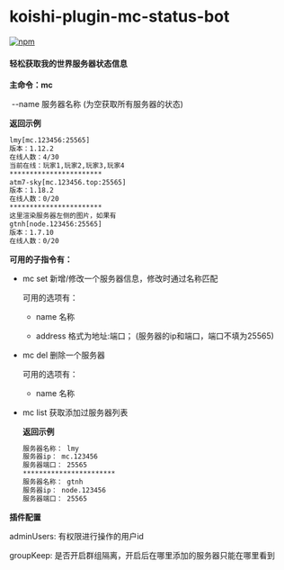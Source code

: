 # koishi-plugin-mc-status-bot

[![npm](https://img.shields.io/npm/v/koishi-plugin-mc-status-bot?style=flat-square)](https://www.npmjs.com/package/koishi-plugin-mc-status-bot)

#### 轻松获取我的世界服务器状态信息

**主命令：mc**

​    --name 服务器名称 (为空获取所有服务器的状态)

**返回示例**

```tex
lmy[mc.123456:25565]
版本：1.12.2
在线人数：4/30
当前在线：玩家1,玩家2,玩家3,玩家4
***********************
atm7-sky[mc.123456.top:25565]
版本：1.18.2
在线人数：0/20
***********************
这里渲染服务器左侧的图片，如果有
gtnh[node.123456:25565]
版本：1.7.10
在线人数：0/20
```

**可用的子指令有：**

- mc set 新增/修改一个服务器信息，修改时通过名称匹配

  可用的选项有：

  - name 名称

  - address 格式为地址:端口； (服务器的ip和端口，端口不填为25565)

- mc del 删除一个服务器

  可用的选项有：

  - name 名称

- mc list 获取添加过服务器列表

  **返回示例**

  ```tex
  服务器名称： lmy
  服务器ip： mc.123456
  服务器端口： 25565
  ***********************
  服务器名称： gtnh
  服务器ip： node.123456
  服务器端口： 25565
  ```

  

**插件配置**

adminUsers: 有权限进行操作的用户id

groupKeep: 是否开启群组隔离，开启后在哪里添加的服务器只能在哪里看到

